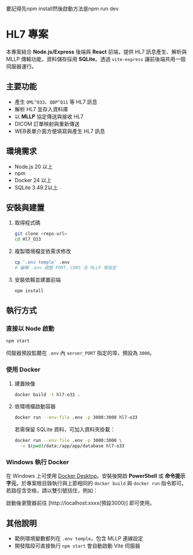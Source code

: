 要記得先npm install然後啟動方法是npm run dev
# HL7 專案

本專案結合 **Node.js/Express** 後端與 **React** 前端，提供 HL7 訊息產生、解析與 MLLP 傳輸功能，資料儲存採用 **SQLite**。透過 `vite-express` 讓前後端共用一個伺服器運行。

## 主要功能
- 產生 `OML^O33`、`QBP^Q11` 等 HL7 訊息
- 解析 HL7 並存入資料庫
- 以 **MLLP** 協定傳送與接收 HL7
- DICOM 訂單映射與重新傳送
- WEB表單介面方便填寫與產生 HL7 訊息

## 環境需求
- Node.js 20 以上
- npm
- Docker 24 以上
- SQLite 3.49.2以上

## 安裝與建置
1. 取得程式碼
   ```bash
   git clone <repo-url>
   cd Hl7_O33
   ```
2. 複製環境檔並依需求修改
   ```bash
   cp '.env temple' .env
   # 編輯 .env 調整 PORT、CORS 及 MLLP 等設定
   ```
3. 安裝依賴並建置前端
   ```bash
   npm install
   ```

## 執行方式
### 直接以 Node 啟動
```bash
npm start
```
伺服器預設監聽在 `.env` 內 `server_PORT` 指定的埠，預設為 `3000`。

### 使用 Docker
1. 建置映像
   ```bash
   docker build -t hl7-o33 .
   ```
2. 依環境檔啟動容器
   ```bash
   docker run --env-file .env -p 3000:3000 hl7-o33
   ```
   若需保留 SQLite 資料，可加入資料夾掛載：
   ```bash
   docker run --env-file .env -p 3000:3000 \
     -v $(pwd)/data:/app/app/database hl7-o33
   ```

### Windows 執行 Docker
在 Windows 上可使用 [Docker Desktop](https://www.docker.com/products/docker-desktop/)。安裝後開啟 **PowerShell** 或 **命令提示字元**，於專案根目錄執行與上節相同的 `docker build` 與 `docker run` 指令即可。若路徑含空格，請以雙引號括住，例如：


啟動後瀏覽器前往 [http://localhost:xxxx(預設3000)] 即可使用。

## 其他說明
- 範例環境變數都列在 `.env temple`，包含 MLLP 連線設定
- 開發階段可直接執行 `npm start` 會自動啟動 Vite 伺服器